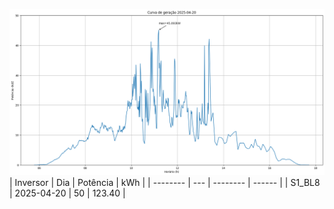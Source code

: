 ![My Image](20_04_2025-S1_BL8.png)
| Inversor | Dia | Potência | kWh    |
| -------- | --- | -------- | ------ |
| S1_BL8       | 2025-04-20  | 50       | 123.40 |
